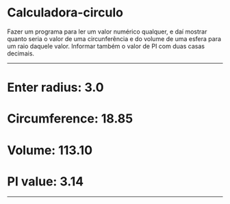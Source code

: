 # Calculadora-circulo

Fazer um programa para ler um valor numérico qualquer, e daí mostrar
quanto seria o valor de uma circunferência e do volume de uma esfera
para um raio daquele valor. Informar também o valor de PI com duas
casas decimais.
***********************
# Enter radius: 3.0
# Circumference: 18.85
# Volume: 113.10
# PI value: 3.14
**********************
